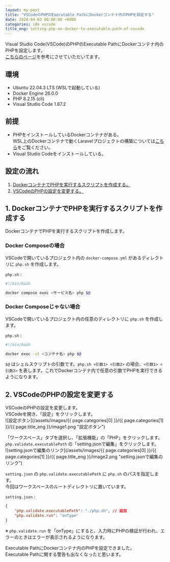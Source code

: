 ```yaml
---
layout: my-post
title: "VSCodeのPHPのExecutable PathにDockerコンテナ内のPHPを設定する"
date: 2024-04-03 00:00:00 +0000
categories: ide vscode
title_eng: setting-php-on-docker-to-executable-path-of-vscode
---
```


Visual Studio Code(VSCode)のPHPのExecutable PathにDockerコンテナ内のPHPを設定します。  
[こちらのページ](https://www.webdeveloperpal.com/2022/02/08/how-to-setup-vscode-with-php-inside-docker/#google_vignette)を参考にさせていただいてます。

## 環境
- Ubuntu 22.04.3 LTS (WSLで起動している)
- Docker Engine 26.0.0
- PHP 8.2.15 (cli)
- Visual Studio Code 1.87.2

## 前提
- PHPをインストールしているDockerコンテナがある。  
WSL上のDockerコンテナで動くLaravelプロジェクトの構築については[こちら](/application/server/running-laravel-project-on-nginx)をご覧ください。
- Visual Studio Codeをインストールしている。

## 設定の流れ
1. [DockerコンテナでPHPを実行するスクリプトを作成する。](#1-dockerコンテナでphpを実行するスクリプトを作成する)
2. [VSCodeのPHPの設定を変更する。](#2-vscodeのphpの設定を変更する)

## 1. DockerコンテナでPHPを実行するスクリプトを作成する
DockerコンテナでPHPを実行するスクリプトを作成します。  

### Docker Composeの場合
VSCodeで開いているプロジェクト内の `docker-compose.yml` があるディレクトリに `php.sh` を作成します。

`php.sh` :
```bash
#!/bin/bash

docker compose exec <サービス名> php $@
```

### Docker Composeじゃない場合
VSCodeで開いているプロジェクト内の任意のディレクトリに `php.sh` を作成します。

`php.sh` :
```bash
#!/bin/bash

docker exec -it <コンテナ名> php $@
```

`$@` はシェルスクリプトの引数です。`php.sh <引数1> <引数2>` の場合、`<引数1> <引数2>` を表します。これでDockerコンテナ内で任意の引数でPHPを実行できるようになります。

## 2. VSCodeのPHPの設定を変更する
VSCodeのPHPの設定を変更します。  
VSCodeを開き、「設定」をクリックします。  
![設定ボタン](/assets/images/{{ page.categories[0] }}/{{ page.categories[1] }}/{{ page.title_eng }}/image1.png "設定ボタン")

「ワークスペース」タブを選択し、「拡張機能」の「PHP」をクリックします。  
`php.validate.executablePath` の「setting.jsonで編集」をクリックします。  
![setting.jsonで編集のリンク](/assets/images/{{ page.categories[0] }}/{{ page.categories[1] }}/{{ page.title_eng }}/image2.png "setting.jsonで編集のリンク")

`setting.json` の `php.validate.executablePath` に `php.sh` のパスを指定します。  
今回はワークスペースのルートディレクトリに置いています。

`setting.json` :
```json
{
    "php.validate.executablePath": "./php.sh", // 追加
    "php.validate.run": "onType"
}
```

※ `php.validate.run` を「onType」にすると、入力時にPHPの検証が行われ、エラーのときはエラーが表示されるようになります。

Executable PathにDockerコンテナ内のPHPを設定できました。  
Executable Pathに関する警告も出なくなったと思います。